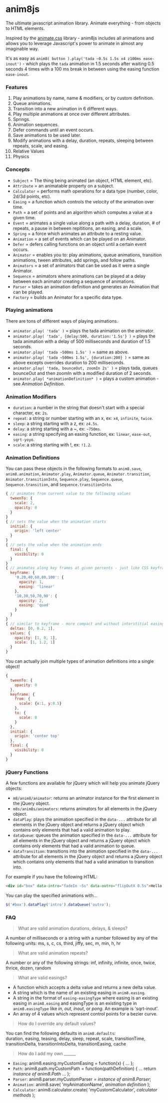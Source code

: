 # anim8js
The ultimate javascript animation library. Animate everything - from objects to HTML elements.

Inspired by the [animate.css](http://daneden.github.io/animate.css/) library - anim8js includes all animations and allows you to leverage Javascript's power to animate in almost any imaginable way.

It's as easy as `anim8( button ).play('tada ~0.5s 1.5s x4 z100ms ease-inout')` - which plays the `tada` animation
in 1.5 seconds after waiting 0.5 seconds 4 times with a 100 ms break in between using the easing function `ease-inout`.

### Features  
1. Play animations by name, name & modifiers, or by custom definition.
2. Queue animations.
3. Transition into a new animation in 6 different ways.
4. Play multiple animations at once over different attributes.
5. Springs.
6. Animation sequences.
7. Defer commands until an event occurs.
8. Save animations to be used later.
9. Modify animations with a delay, duration, repeats, sleeping between repeats, scale, and easing.
10. Relative Values
11. Physics

### Concepts  
- `Subject` = The thing being animated (an object, HTML element, etc).
- `Attribute` = an animatable property on a subject.
- `Calculator` = performs math operations for a data type (number, color, 2d/3d points, etc).
- `Easing` = a function which controls the velocity of the animation over time.
- `Path` = a set of points and an algorithm which computes a value at a given time.
- `Event` = animates a single value along a path with a delay, duration, # of repeats, a pause in between repititions, an easing, and a scale.
- `Spring` = a force which animates an attribute to a resting value.
- `Animation` = a set of events which can be played on an Animator.
- `Defer` = defers calling functions on an object until a certain event occurs.
- `Animator` = enables you to: play animations, queue animations, transition animations, tween attributes, add springs, and follow paths. 
- `Animators` = a set of animators that can be used as it were a single Animator.
- `Sequence` = animators where animations can be played at a delay between each animator creating a sequence of animations.
- `Parser` = takes an animation definition and generates an Animation that can be played.
- `Factory` = builds an Animator for a specific data type.

### Playing animations

There are tons of different ways of playing animations.
- `animator.play( 'tada' )` = plays the tada animation on the animator.
- `animator.play( 'tada', {delay:500, duration:'1.5s'} )` = plays the tada animation with a delay of 500 milliseconds and duration of 1.5 seconds.
- `animator.play( 'tada ~500ms 1.5s' )` = same as above.
- `animator.play( 'tada ~500ms 1.5s', {duration:200} )` = same as above excepts overrides duration to 200 milliseconds.
- `animator.play( 'tada, bounceOut, zoomIn 2s' )` = plays tada, queues bounceOut and then zoomIn with a modified duration of 2 seconds.
- `animator.play( *animationDefinition* )` = plays a custom animation - see *Animation Definition*.

### Animation Modifiers

- `duration`: a number in the string that doesn't start with a special character, ex: `2s`.
- `repeat`: a string or number starting with an x, ex: `x4`, `infinite`, `twice`.
- `sleep`: a string starting with a z, ex: `z4.5s`.
- `delay`: a string starting with a ~, ex: `~750ms`.
- `easing`: a string specifying an easing function, ex: `linear`, `ease-out`, `sqrt-yoyo`.
- `scale`: a string starting with !, ex: `!1.2`.

### Animation Definitions

You can pass these objects in the following formats to `anim8.save`, `anim8.animation`, `Animator.play`, `Animator.queue`, `Animator.transition`, `Animator.transitionInto`, `Sequence.play`, `Sequence.queue`, `Sequence.transition`, and `Sequence.transitionInto`.

```javascript
{ // animates from current value to the following values
  tweenTo: {
    scale: 2,
    opacity: 0
  }
}
{ // sets the value when the animation starts
  initial: { 
    origin: 'left center'
  }
}
{ // sets the value when the animation ends
  final: { 
    visibility: 0
  }
}
{ // animates along key frames at given percents - just like CSS keyframes!
  keyframe: { 
    '0,20,40,60,80,100': {
      opacity: 1,
      easing: 'linear'
    },
    '10,30,50,70,90': {
      opacity: 2,
      easing: 'quad'
    }
  }
}
{ // similar to keyframe - more compact and without interstitial easings.
  deltas: [0, 0.2, 1],
  values: {
    opacity: [1, 0, 1],
    scale: [1, 1.2, 1]
  }
}
```

You can actually join multiple types of animation definitions into a single object!

```javascript
{
  tweenTo: {
    opacity: 0
  },
  keyframe: {
    from: {
      scale: {x:1, y:0.5}
    },
    to: {
      scale: 0
    }
  },
  initial: {
    origin: 'center top'
  },
  final: {
    visibility: 0
  }
}
```

### jQuery Functions

A few functions are available for jQuery which will help you animate jQuery objects:  
- `m8/anim8/animator`: returns an animator instance for the first element in the jQuery object.
- `m8s/anim8s/animators`: returns animators for all elements in the jQuery object.
- `dataPlay`: plays the animation specified in the `data-...` attribute for all elements in the jQuery object and returns a jQuery object which contains only elements that had a valid animation to play.
- `dataQueue`: queues the animation specified in the `data-...` attribute for all elements in the jQuery object and returns a jQuery object which contains only elements that had a valid animation to queue.
- `dataTransition`: transitions into the animation specified in the `data-...` attribute for all elements in the jQuery object and returns a jQuery object which contains only elements that had a valid animation to transition into.

For example if you have the following HTML:

```html
<div id="box" data-intro="fadeIn ~5s" data-outro="flipOutX 0.5s">Hello World!</div>
```

You can play the specified animations with...

```javascript
$('#box').dataPlay('intro').dataQueue('outro');
```

### FAQ  
> What are valid animation durations, delays, & sleeps?

A number of milliseconds or a string with a number followed by any of the following units: ms, s, c, cs, third, jiffy, sec, m, min, h, hr

> What are valid animation repeats?  

A number or any of the following strings: inf, infinity, infinite, once, twice, thrice, dozen, random

> What are valid easings?  

- A function which accepts a delta value and returns a new delta value.
- A string which is the name of an existing easing in `anim8.easing`.
- A string in the format of `easing-easingType` where easing is an existing easing in `anim8.easing` and easingType is an existing type in `anim8.easingType` like *in*, *out*, *inout*, or *pong*. An example is 'sqrt-inout'.
- An array of 4 values which represent control points for a bezier curve.

> How do I override any default values?  

You can find the following defaults in `anim8.defaults`:  
duration, easing, teasing, delay, sleep, repeat, scale, transitionTime, transitionDelta, transitionIntoDelta, 
transitionEasing, cache

> How do I add my own ______  

- `Easing`: anim8.easing.myCustomEasing = function(x) { ... };
- `Path`: anim8.path.myCustomPath = function(pathDefinition) { ... return *instance of anim8.Path* ... };
- `Parser`: anim8.parser.myCustomParser = *instance of anim8.Parser*;
- `Animation`: anim8.save( 'myAnimationName', *animation definition* );
- `Calculator`: anim8.calculator.create( 'myCustomCalculator', *calculator methods* );


